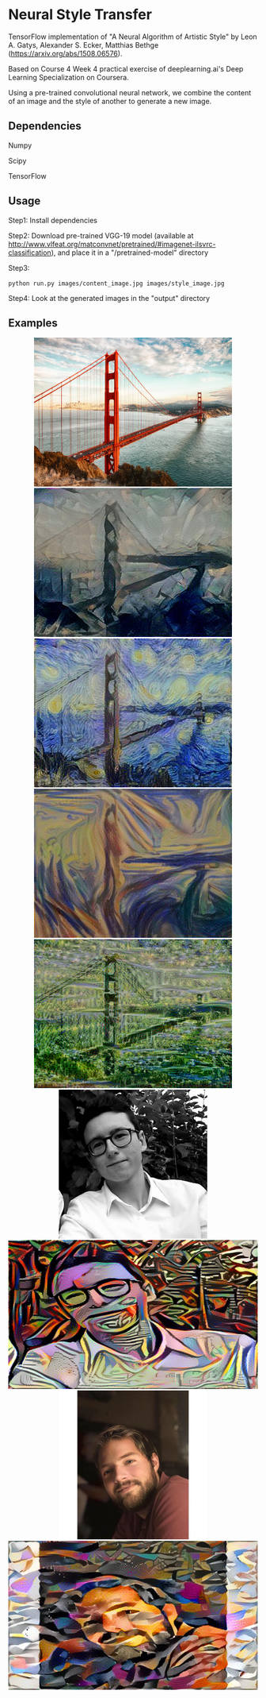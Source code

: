 # Neural Style Transfer

TensorFlow implementation of "A Neural Algorithm of Artistic Style" by 
Leon A. Gatys, Alexander S. Ecker, Matthias Bethge (https://arxiv.org/abs/1508.06576).

Based on Course 4 Week 4 practical exercise of deeplearning.ai's Deep Learning Specialization
on Coursera.


Using a pre-trained convolutional neural network, we combine the content of an image and
the style of another to generate a new image.

## Dependencies

Numpy

Scipy

TensorFlow


## Usage

Step1: Install dependencies

Step2: Download pre-trained VGG-19 model (available at http://www.vlfeat.org/matconvnet/pretrained/#imagenet-ilsvrc-classification),
and place it in a "/pretrained-model" directory

Step3:
```
python run.py images/content_image.jpg images/style_image.jpg
```

Step4: Look at the generated images in the "output" directory

## Examples

<div align="center">
<img src="images/golden_gate.jpg" height="300" width="400">
<img src="output/golden_gate_picasso/generated_image.jpg" height="300">
<img src="output/golden_gate_starry_night/generated_image.jpg" height="300">
<img src="output/golden_gate_scream/generated_image.jpg" height="300">
<img src="output/golden_gate_monet/540.png" height="300">
</div>

<div align="center">
<img src="images/vincent.jpg" height="300">
<img src="output/vincent_picasso.png" height="300">
<img src="images/clement.jpg" height="300">
<img src="output/clement/edtaonisl.jpg" height="300">
</div>